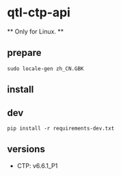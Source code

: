 # qtl-ctp-api

** Only for Linux. **

## prepare

```
sudo locale-gen zh_CN.GBK
```

## install



## dev

```
pip install -r requirements-dev.txt
```

## versions 

- CTP: v6.6.1_P1
